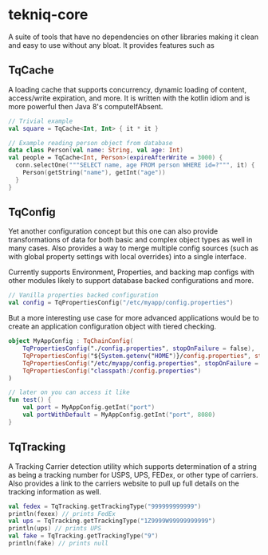 # tekniq-core
A suite of tools that have no dependencies on other libraries making
it clean and easy to use without any bloat. It provides features such as


## **TqCache**
A loading cache that supports concurrency, dynamic loading of content,
access/write expiration, and more. It is written with the kotlin idiom
and is more powerful then Java 8's computeIfAbsent.

```kotlin
// Trivial example
val square = TqCache<Int, Int> { it * it }
```

```kotlin
// Example reading person object from database
data class Person(val name: String, val age: Int)
val people = TqCache<Int, Person>(expireAfterWrite = 3000) {
  conn.selectOne("""SELECT name, age FROM person WHERE id=?""", it) {
    Person(getString("name"), getInt("age"))
  }
}
```


## TqConfig
Yet another configuration concept but this one can also provide
transformations of data for both basic and complex object types as well
in many cases. Also provides a way to merge multiple config sources
(such as with global property settings with local overrides) into a
single interface.

Currently supports Environment, Properties, and backing map configs with
other modules likely to support database backed configurations and more.

```kotlin
// Vanilla properties backed configuration
val config = TqPropertiesConfig("/etc/myapp/config.properties")
```

But a more interesting use case for more advanced applications would be
to create an application configuration object with tiered checking.

```kotlin
object MyAppConfig : TqChainConfig(
    TqPropertiesConfig("./config.properties", stopOnFailure = false),
    TqPropertiesConfig("${System.getenv("HOME")}/config.properties", stopOnFailure = false),
    TqPropertiesConfig("/etc/myapp/config.properties", stopOnFailure = false),
    TqPropertiesConfig("classpath:/config.properties")
)

// later on you can access it like
fun test() {
    val port = MyAppConfig.getInt("port")
    val portWithDefault = MyAppConfig.getInt("port", 8080)
}
```


## TqTracking
A Tracking Carrier detection utility which supports determination of a
string as being a tracking number for USPS, UPS, FEDex, or other type of
carriers. Also provides a link to the carriers website to pull up full
details on the tracking information as well.

```kotlin
val fedex = TqTracking.getTrackingType("999999999999")
println(fexex) // prints FedEx
val ups = TqTracking.getTrackingType("1Z9999W99999999999")
println(ups) // prints UPS
val fake = TqTracking.getTrackingType("9")
println(fake) // prints null
```

